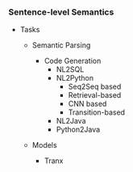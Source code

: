 ### Sentence-level Semantics
- Tasks
    - Semantic Parsing
        - Code Generation
            - NL2SQL
            - NL2Python
                - Seq2Seq based
                - Retrieval-based
                - CNN based
                - Transition-based
            - NL2Java
            - Python2Java
     
     - Models
         - Tranx
